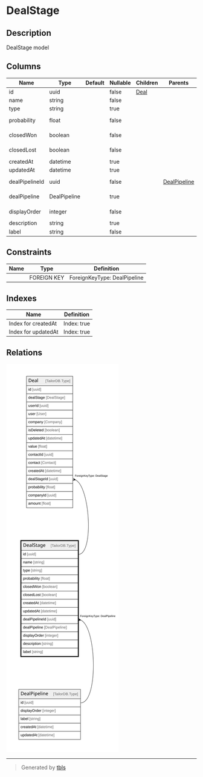 # DealStage

## Description

DealStage model

## Columns

| Name | Type | Default | Nullable | Children | Parents | Comment |
| ---- | ---- | ------- | -------- | -------- | ------- | ------- |
| id | uuid |  | false | [Deal](Deal.md) |  |  |
| name | string |  | false |  |  | Name |
| type | string |  | true |  |  | Stage type |
| probability | float |  | false |  |  | Default probability |
| closedWon | boolean |  | false |  |  | Closed Won? |
| closedLost | boolean |  | false |  |  | Closed Lost? |
| createdAt | datetime |  | true |  |  | createdAt |
| updatedAt | datetime |  | true |  |  | updatedAt |
| dealPipelineId | uuid |  | false |  | [DealPipeline](DealPipeline.md) | DealPipeline ID |
| dealPipeline | DealPipeline |  | true |  |  | Link to the DealPipeline |
| displayOrder | integer |  | false |  |  | Display Order |
| description | string |  | true |  |  | Description |
| label | string |  | false |  |  | Label |

## Constraints

| Name | Type | Definition |
| ---- | ---- | ---------- |
|  | FOREIGN KEY | ForeignKeyType: DealPipeline |

## Indexes

| Name | Definition |
| ---- | ---------- |
| Index for createdAt | Index: true |
| Index for updatedAt | Index: true |

## Relations

![er](DealStage.svg)

---

> Generated by [tbls](https://github.com/k1LoW/tbls)
